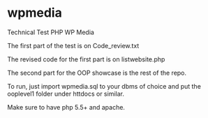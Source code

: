 # wpmedia
Technical Test PHP WP Media


The first part of the test is on Code_review.txt

The revised code for the first part is on listwebsite.php

The second part for the OOP showcase is the rest of the repo.


To run, just import wpmedia.sql to your dbms of choice and put the ooplevel1 folder under httdocs or similar.

Make sure to have php 5.5+ and apache.


